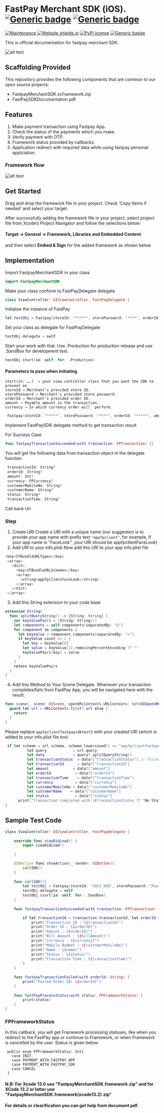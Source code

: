 # FastPay Merchant SDK (iOS).  [![Generic badge](https://img.shields.io/badge/Swift-5-FA7343?style=for-the-badge&logo=swift&logoColor=white)](https://shields.io/) [![Generic badge](https://img.shields.io/badge/Xcode-13.0-007ACC?style=flat-square&logo=Xcode&logoColor=white)](https://shields.io/)



[![Maintenance](https://img.shields.io/badge/Maintained%3F-yes-green.svg)]()
[![Website shields.io](https://img.shields.io/website-up-down-green-red/http/shields.io.svg)](https://fastpay.blackace.tech)
[![PyPI license](https://img.shields.io/pypi/l/ansicolortags.svg)](https://pypi.python.org/pypi/ansicolortags/)
[![Generic badge](https://img.shields.io/badge/Version-v1.0.0-blue.svg)](https://shields.io/)

This is official documentation for fastpay merchant SDK.

![alt text](https://fast-pay.iq/images/logo_dark.png)


## Scaffolding Provided
This repository provides the following components that are common to our open source projects:

- FastpayMerchantSDK.xcframework.zip
- FastPaySDKDocumentation.pdf

## Features
1. Make payment transaction using Fastpay App.
2. Check the status of the payments which you make.
3. Verify payment with OTP.
4. Framework status provided by callbacks.
5. Application redirect with required data while using fastpay personal applciation.

### Framework flow
![alt text](flow.png)


## Get Started
						
Drag and drop the framework file in your project. Check ‘Copy items if needed’ and select your target.

After successfully adding the framework file in your project, select project file from Xcode’s Project Navigator and follow the selections below:

#### Target → General → Framework, Libraries and Embedded Content
and then select ​**Embed & Sign**​ for the added framework as shown below


## Implementation

Import FastpayMerchantSDK in your class
```swift
import FastpayMerchantSDK
```
		

Make your class conform to FastPayDelegate delegate
```swift
class ViewController: UIViewController, FastPayDelegate {
```

Initialize the instance of FastPay
```swift
let testObj = Fastpay(storeId: "*****", storePassword: "****", orderId: "*****", amount: 500, currency: .IQD)
```
 
Set your class as delegate for FastPayDelegate
```swift
testObj.delegate = self
```
 
Start your work with that. Use .Production for production release and use .SandBox for development test.
```swift
testObj.start(in: self, for: .Production)
```

#### Parameters to pass when initiating	
```
start(in: ….)  → your view controller class that you want the SDK to present on
storeId → Merchant’s provided store ID.
storePassword → Merchant’s provided store password.
orderId → Merchant’s provided order ID.
amount → Payable amount in the transaction.
currency → In which currency order will  perform.		
```

```swift
 Fastpay(storeId: "*****", storePassword: "****", orderId: "*****", amount: 500, currency: .IQD)
```

Implement FastPaySDK delegate method to get transaction result

For Success Case
```swift
func fastpayTransactionSucceeded(with transaction: FPTransaction) {}
```

You will get the following data from transaction object in the delegate function

```swift
 transactionId: String?
 orderId: String?
 amount: Int?
 currency: FPCurrency?
 customerMobileNo: String?
 customerName: String?
 status: String?
 transactionTime: String?
 ```
Call back Uri
### Step 
1. Create URI
Create a URI with a unique name (our suggestion is to provide your app name with prefix text `"appfpclient"`, for example, if your app name is "FaceLook", your URI should be appfpclientFaceLook)
2. Add URI to your info.plist
Now add this URI to your app info.plist file

```swift
<key>CFBundleURLTypes</key>
 <array>
   <dict>
     <key>CFBundleURLSchemes</key>
     <array>
       <string>appfpclientFaceLook</string>
     </array>
   </dict>
 </array>
```
3. Add this String extension to your code base
```swift
extension String{
  func splitQueryString() -> [String: String] {
    var keyValuePairs = [String: String]()
    let components = self.components(separatedBy: "&")
    for component in components {
      let keyValue = component.components(separatedBy: "=")
      if keyValue.count == 2 {
        let key = keyValue[0]
        let value = keyValue[1].removingPercentEncoding ?? ""
        keyValuePairs[key] = value
      }
    }
    return keyValuePairs
  }
}
```
4. Add this Method to Your Scene Delegate. Whenever your transaction completes/fails from FastPay App, you will be navigated here with the result.
```swift
func scene(_ scene: UIScene, openURLContexts URLContexts: Set<UIOpenURLContext>) {
  guard let url = URLContexts.first?.url else {
    return
  }
}
```
Please replace `appfpclientfastpaysdktest3` with your created URI (which is added to your info.plist file too)
```swift
 if let scheme = url.scheme, scheme.lowercased() == "appfpclientfastpaysdktest3".lowercased() {
          let query            = url.query
          let data             = query?.splitQueryString()
          let transactionStatus  = data?["transactionStatus"] // failed/success
          let transactionId      = data?["transactionId"]
          let amount           = data?["amount"]
          let orderId           = data?["orderId"]
          let transactionTime    = data?["transactionTime"]
          let currency          = data?["currency"]
          let customerMobileNo = data?["customerMobileNo"]
          let customerName    = data?["customerName"]
          let status            = data?["status"]
      print("Transaction completed with \(transactionStatus ?? "No Status found")")
}
```

## Sample Test Code
```swift
class ViewController: UIViewController, FastPayDelegate {
    
    override func viewDidLoad() {
        super.viewDidLoad()
        
    }

    @IBAction func showAction(_ sender: UIButton){
        callSDK()
    }
    
    func callSDK(){
        let testObj = Fastpay(storeId: "1953_693", storePassword: "Password100@", orderId: "order240", amount: 500, currency: .IQD,uri: "appfpclientfastpaysdktest3")
        testObj.delegate = self
        testObj.start(in: self, for: .Sandbox)
    }
    
    func fastpayTransactionSucceeded(with transaction: FPTransaction) {

        if let transactionId = transaction.transactionId, let orderID = transaction.orderId, let billAmount = transaction.amount, let currency = transaction.currency, let customerMobileNo = transaction.customerMobileNo, let name = transaction.customerName, let status = transaction.status, let transactionTime = transaction.transactionTime{
            print("Transaction ID : \(transactionId)")
            print("Order ID : \(orderID)")
            print("Amount : \(orderID)")
            print("Bill Amount : \(billAmount)")
            print("Currency : \(currency)")
            print("Mobile Number : \(customerMobileNo)")
            print("Name : \(name)")
            print("Status : \(status)")
            print("Transaction Time : \(transactionTime)")
        }
    }
    
    func fastpayTransactionFailed(with orderId: String) {
        print("Failed Order ID: \(orderId)")
    }
    
    func fastPayProcessStatus(with status: FPFrameworkStatus) {
        print(status)
    }
}
 ```
 
### FPFrameworkStatus

In this callback, you will get Framework processing statuses, like when you redirect to the FastPay app or continue to Framework, or when Framework is cancelled by the user. Status is given below:
``` 
 public enum FPFrameworkStatus: Int{
   case INIT
   case PAYMENT_WITH_FASTPAY_APP
   case PAYMENT_WITH_FASTPAY_SDK
   case CANCEL
 }
```
 
#### N.B: For Xcode 13.0 use "FastpayMerchantSDK.framework.zip" and for XCode 13.2 or latter use "FastpayMerchantSDK.framework(xcode13.2).zip"
#### For details or clearification you can get help from document pdf. 

